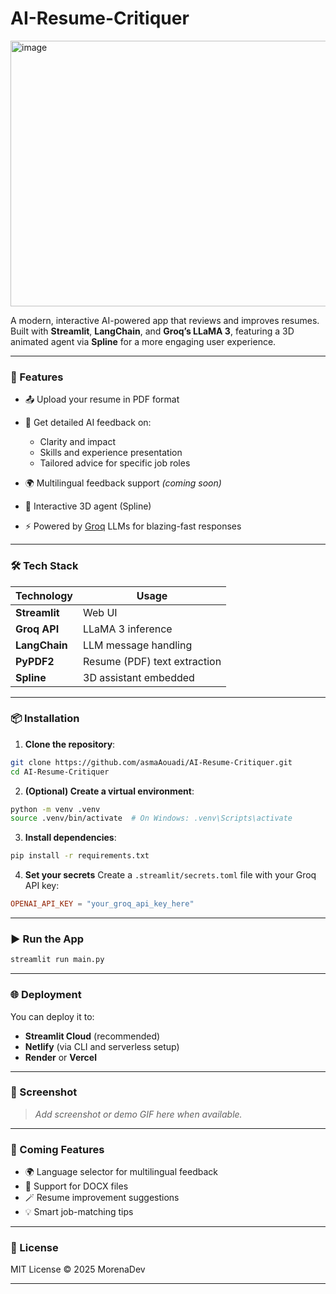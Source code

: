 # AI-Resume-Critiquer
<img width="914" height="425" alt="image" src="https://github.com/user-attachments/assets/d3d02b31-072c-4c65-915f-785dde2713d0" />

A modern, interactive AI-powered app that reviews and improves resumes. Built with **Streamlit**, **LangChain**, and **Groq’s LLaMA 3**, featuring a 3D animated agent via **Spline** for a more engaging user experience.

---

### 🚀 Features

* 📤 Upload your resume in PDF format
* 🧠 Get detailed AI feedback on:

  * Clarity and impact
  * Skills and experience presentation
  * Tailored advice for specific job roles
* 🌍 Multilingual feedback support *(coming soon)*
* 🤖 Interactive 3D agent (Spline)
* ⚡ Powered by [Groq](https://groq.com/) LLMs for blazing-fast responses

---

### 🛠 Tech Stack

| Technology    | Usage                        |
| ------------- | ---------------------------- |
| **Streamlit** | Web UI                       |
| **Groq API**  | LLaMA 3 inference            |
| **LangChain** | LLM message handling         |
| **PyPDF2**    | Resume (PDF) text extraction |
| **Spline**    | 3D assistant embedded        |

---

### 📦 Installation

1. **Clone the repository**:

```bash
git clone https://github.com/asmaAouadi/AI-Resume-Critiquer.git
cd AI-Resume-Critiquer
```

2. **(Optional) Create a virtual environment**:

```bash
python -m venv .venv
source .venv/bin/activate  # On Windows: .venv\Scripts\activate
```

3. **Install dependencies**:

```bash
pip install -r requirements.txt
```

4. **Set your secrets**
   Create a `.streamlit/secrets.toml` file with your Groq API key:

```toml
OPENAI_API_KEY = "your_groq_api_key_here"
```

---

### ▶️ Run the App

```bash
streamlit run main.py
```

---

### 🌐 Deployment

You can deploy it to:

* **Streamlit Cloud** (recommended)
* **Netlify** (via CLI and serverless setup)
* **Render** or **Vercel**

---

### 📸 Screenshot

> *Add screenshot or demo GIF here when available.*

---

### 🧪 Coming Features

* 🌍 Language selector for multilingual feedback
* 📁 Support for DOCX files
* 🪄 Resume improvement suggestions
* 💡 Smart job-matching tips

---

### 📃 License

MIT License
© 2025 MorenaDev

---

